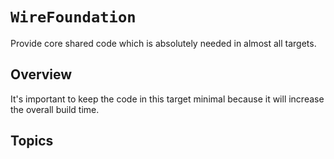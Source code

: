 # ``WireFoundation``

Provide core shared code which is absolutely needed in almost all targets.

## Overview

It's important to keep the code in this target minimal because it will increase
the overall build time.

## Topics
